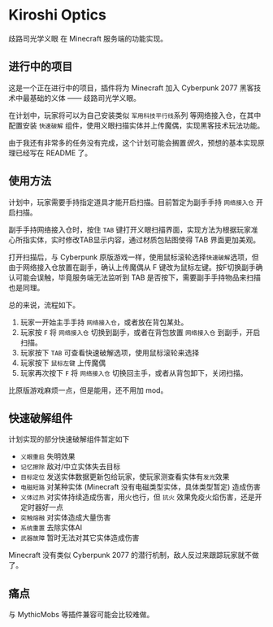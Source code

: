 # Kiroshi Optics

歧路司光学义眼 在 Minecraft 服务端的功能实现。

## 进行中的项目

这是一个正在进行中的项目，插件将为 Minecraft 加入 Cyberpunk 2077 黑客技术中最基础的义体 —— 歧路司光学义眼。

在计划中，玩家将可以为自己安装类似 `军用科技平行线`系列 等网络接入仓，在其中配置安装 `快速破解` 组件，使用义眼扫描实体并上传魔偶，实现黑客技术玩法功能。

由于我还有非常多的任务没有完成，这个计划可能会搁置*很久*，预想的基本实现原理已经写在 README 了。

## 使用方法

计划中，玩家需要手持指定道具才能开启扫描。目前暂定为副手手持 `网络接入仓` 开启扫描。

副手手持网络接入仓时，按住 `TAB` 键打开义眼扫描界面，实现方法为根据玩家准心所指实体，实时修改TAB显示内容，通过材质包贴图使得 TAB 界面更加美观。

打开扫描后，与 Cyberpunk 原版游戏一样，使用鼠标滚轮选择`快速破解`选项，但由于网络接入仓放置在副手，确认上传魔偶从 F 键改为鼠标左键。按F切换副手确认可能会误触，毕竟服务端无法监听到 TAB 是否按下，需要副手手持物品来扫描也是同理。

总的来说，流程如下。
1. 玩家一开始主手手持 `网络接入仓`，或者放在背包某处。
2. 玩家按 `F` 将 `网络接入仓` 切换到副手，或者在背包放置 `网络接入仓` 到副手，开启扫描。
3. 玩家按下 `TAB` 可查看快速破解选项，使用鼠标滚轮来选择
4. 玩家按下 `鼠标左键` 上传魔偶
5. 玩家再次按下 `F` 将 `网络接入仓` 切换回主手，或者从背包卸下，关闭扫描。

比原版游戏麻烦一点，但是能用，还不用加 mod。

## 快速破解组件

计划实现的部分快速破解组件暂定如下
+ `义眼重启` 失明效果
+ `记忆擦除` 敌对/中立实体失去目标
+ `目标定位` 发送实体数据更新包给玩家，使玩家测查看实体有`发光`效果
+ `电磁短路` 对某种实体 (Minecraft 没有电磁类型实体，具体类型暂定) 造成伤害
+ `义体过热` 对实体持续造成伤害，用火也行，但 `抗火` 效果免疫火焰伤害，还是开定时器好一点
+ `突触熔融` 对实体造成大量伤害
+ `系统重置` 去除实体AI
+ `武器故障` 暂时无法对其它实体造成伤害

Minecraft 没有类似 Cyberpunk 2077 的潜行机制，敌人反过来跟踪玩家就不做了。

## 痛点

与 MythicMobs 等插件兼容可能会比较难做。
